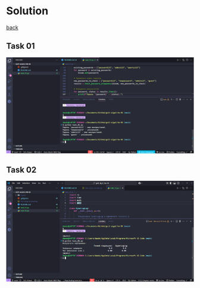 # Solution

[back](./README.md)

## Task 01

![task_01](./screenshots/task_01.png)

## Task 02

![task_02](./screenshots/task_02.png)

